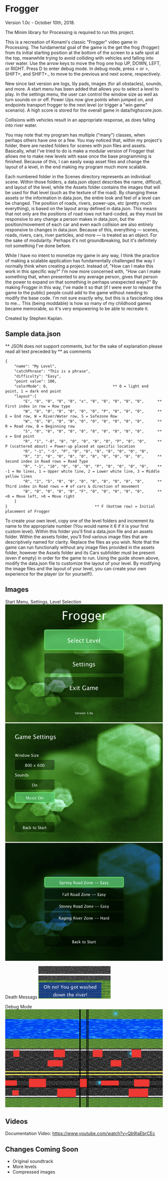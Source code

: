 # Frogger

Version 1.0c - October 10th, 2018.

The Minim library for Processing is required to run this project.

This is a recreation of Konami's classic "Frogger" video game in Processing. The fundamental goal of the game is the get the frog (frogger) from its initial starting position at the bottom of the screen to a safe spot at the top, meanwhile trying to avoid colliding with vehicles and falling into river water. Use the arrow keys to move the frog one hop UP, DOWN, LEFT, or RIGHT. Press D to enter debug mode. In debug mode, press < or >, SHIFT+, and SHIFT+., to move to the previous and next scene, respectively.

New since last version are logs, lily pads, images (for all obstacles), sounds, and more. A start menu has been added that allows you to select a level to play. In the settings menu, the user can control the window size as well as turn sounds on or off. Power Ups now give points when jumped on, and endpoints transport frogger to the next level (or trigger a "win game" scenario). A high score is stored for the overall game in data/highscore.json.

Collisions with vehicles result in an appropriate response, as does falling into river water.

You may note that my program has multiple ("many") classes, when perhaps others have one or a few. You may noticed that, within my project's folder, there are nested folders for scenes with json files and assets. Basically, what I've tried to do is make a modular version of Frogger that allows me to make new levels with ease once the base programming is finished. Because of this, I can easily swap asset files and change the layout of a level, in the end making my program much more scalable.

Each numbered folder in the Scenes directory represents an individual scene. Within those folders, a data.json object describes the name, difficult, and layout of the level, while the Assets folder contains the images that will be used for that level (such as the texture of the road). By changing these assets or the information in data.json, the entire look and feel of a level can be changed. The position of roads, rivers, power-ups, etc (pretty much everything), is based on the layout array defined in data.json. This means that not only are the positions of road rows not hard-coded, as they must be responsive to any change a person makes in data.json, but the position/movement of each car and even each collision are also entirely responsive to changes in data.json. Because of this, everything –– scenes, roads, rivers, cars, river particles, and more –– is treated as an object. For the sake of modularity. Perhaps it's not groundbreaking, but it's definitely not something I've done before.

While I have no intent to monetize my game in any way, I think the practice of making a scalable application has fundamentally challenged the way I normally think when creating a project. Instead of, "How can I make this work in this specific way?" I'm now more concerned with, "How can I make something that, when presented to any average person, gives that person the power to expand on that something in perhaps unexpected ways?" By making Frogger in this way, I've made it so that (if I were ever to release the game to the public) people could add to the game without needing to modify the base code. I'm not sure exactly why, but this is a fascinating idea to me... This (being moddable) is how so many of my childhood games became memorable, so it's very empowering to be able to recreate it.


Created by Stephen Kaplan.

## Sample data.json
** JSON does not support comments, but for the sake of explanation please read all text preceded by ** as comments
```
{
	"name": "My Level",
  	"catchPhrase": "This is a phrase",
	"difficulty": "Easy",
	"point value": 100,
  	"colorMode": 0, 							** 0 = light end point, 1 = dark end point
	"layout":[
		"E", "0", "0", "0", "0", "x", "0", "0", "0", "0", "0",		** First index in row = Row type
		"W", "0", "0", "0", "0", "0", "0", "P", "0", "0", "0",		** E = End row, W = River/Water row, S = Safezone Row
		"W", "0", "0", "0", "0", "0", "0", "0", "0", "0", "0",		** R = Road row, B = Beginning row
		"S", "0", "0", "0", "0", "0", "0", "0", "0", "0", "0",		** x = End point
		"R", "1", "-8", "0", "0", "0", "0", "0", "P", "0", "0",		** P (scattered about) = Power-up placed at specific location
		"R", "-1", "-5", "P", "0", "0", "0", "0", "0", "0", "0",
		"R", "3", "0", "0", "0", "0", "0", "0", "0", "0", "0",		** Second index in Road rows = Road Type
		"R", "-1", "10", "0", "0", "0", "P", "0", "0", "0", "0",	** -1 = No lines, 1 = Upper white line, 2 = Lower white line, 3 = Middle yellow lines
		"R", "2", "5", "0", "0", "0", "0", "0", "0", "0", "0",		** Third index in Road rows = # of cars & direction of movement
		"B", "0", "0", "0", "0", "F", "0", "0", "0", "0", "0",		** <0 = Move left, >0 = Move right
	]
}										** F (bottom row) = Initial placement of Frogger
```
To create your own level, copy one of the level folders and increment its name to the appropriate number (You would name it 6 if it is your first custom level). Within this folder you'll find a data.json file and an assets folder. Within the assets folder, you'll find various image files that are descriptively named for clarity. Replace the files as you wish. Note that the game can run functionally without any image files provided in the assets folder, however the Assets folder and its Cars subfolder must be present (even if empty) in order for the game to run. Using the guide shown above, modify the data.json file to customize the layout of your level. By modifying the image files and the layout of your level, you can create your own experience for the player (or for yourself!).

## Images
Start Menu, Settings, Level Selection
![Image of Start Menu](./Screenshots/StartMenu.png)
![Image of Settings Menu](./Screenshots/SettingsMenu.png)
![Image of Level Selection](./Screenshots/LevelSelection.png)

Death Messags
![Image of death message that occurs when frog is washed down the river](./Screenshots/RiverDeathNotification.png)

Debug Mode
![Image of Collision in Debug Mode](./Screenshots/DebugCollision.png)

## Videos

Documentation Video: https://www.youtube.com/watch?v=Qb9IaEbrCEc

## Changes Coming Soon
- Original soundtrack
- More levels
- Compressed images
